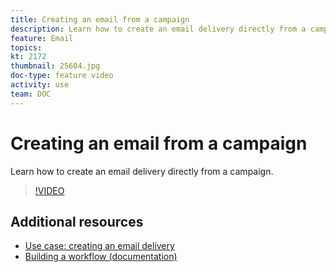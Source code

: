 ```yaml
---
title: Creating an email from a campaign
description: Learn how to create an email delivery directly from a campaign.
feature: Email
topics: 
kt: 2172
thumbnail: 25604.jpg
doc-type: feature video
activity: use
team: DOC
---
```


# Creating an email from a campaign

Learn how to create an email delivery directly from a campaign.

>[!VIDEO](https://video.tv.adobe.com/v/25604?quality=12)

## Additional resources

* [Use case: creating an email delivery](https://docs.adobe.com/content/help/en/campaign-classic/using/designing-content/editing-html-content/use-case--creating-an-email-delivery.html)
* [Building a workflow (documentation)](https://docs.adobe.com/content/help/en/campaign-classic/using/automating-with-workflows/general-operation/building-a-workflow.html)
